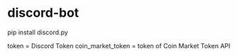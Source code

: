 # discord-bot

pip install discord.py

token = Discord Token
coin_market_token = token of Coin Market Token API